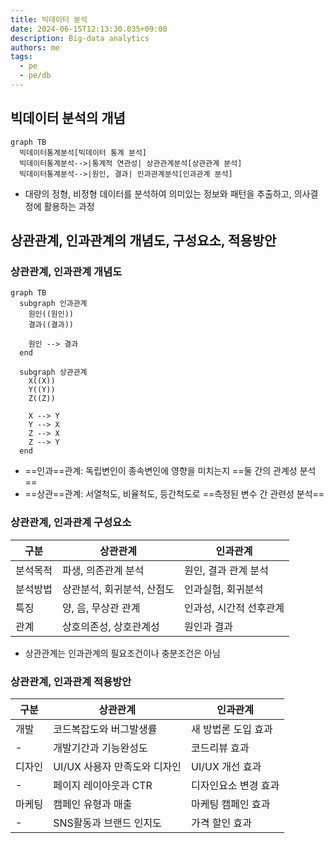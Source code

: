 ```yaml
---
title: 빅데이터 분석
date: 2024-06-15T12:13:30.035+09:00
description: Big-data analytics
authors: me
tags:
  - pe
  - pe/db
---
```


## 빅데이터 분석의 개념

```mermaid
graph TB
  빅데이터통계분석[빅데이터 통계 분석]
  빅데이터통계분석-->|통계적 연관성| 상관관계분석[상관관계 분석]
  빅데이터통계분석-->|원인, 결과| 인과관계분석[인과관계 분석]
```

- 대량의 정형, 비정형 데이터를 분석하여 의미있는 정보와 패턴을 추출하고, 의사결정에 활용하는 과정

## 상관관계, 인과관계의 개념도, 구성요소, 적용방안

### 상관관계, 인과관계 개념도

```mermaid
graph TB
  subgraph 인과관계
    원인((원인))
    결과((결과))

    원인 --> 결과
  end

  subgraph 상관관계
    X((X))
    Y((Y))
    Z((Z))

    X --> Y
    Y --> X
    Z --> X
    Z --> Y
  end
```

- ==인과==관계: 독립변인이 종속변인에 영향을 미치는지 ==둘 간의 관계성 분석==
- ==상관==관계: 서열척도, 비율척도, 등간척도로 ==측정된 변수 간 관련성 분석==

### 상관관계, 인과관계 구성요소

| 구분     | 상관관계                   | 인과관계                |
| -------- | -------------------------- | ----------------------- |
| 분석목적 | 파생, 의존관계 분석        | 원인, 결과 관계 분석    |
| 분석방법 | 상관분석, 회귀분석, 산점도 | 인과실험, 회귀분석      |
| 특징     | 양, 음, 무상관 관계        | 인과성, 시간적 선후관계 |
| 관계     | 상호의존성, 상호관계성     | 원인과 결과             |

- 상관관계는 인과관계의 필요조건이나 충분조건은 아님

### 상관관계, 인과관계 적용방안

| 구분   | 상관관계                     | 인과관계             |
| ------ | ---------------------------- | -------------------- |
| 개발   | 코드복잡도와 버그발생률      | 새 방법론 도입 효과  |
| -      | 개발기간과 기능완성도        | 코드리뷰 효과        |
| 디자인 | UI/UX 사용자 만족도와 디자인 | UI/UX 개선 효과      |
| -      | 페이지 레이아웃과 CTR        | 디자인요소 변경 효과 |
| 마케팅 | 캠페인 유형과 매출           | 마케팅 캠페인 효과   |
| -      | SNS활동과 브랜드 인지도      | 가격 할인 효과       |
